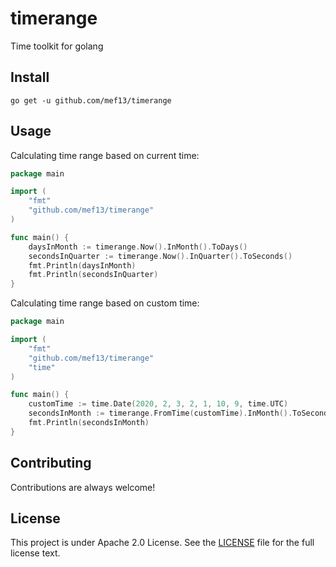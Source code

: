 # timerange
Time toolkit for golang

## Install
```
go get -u github.com/mef13/timerange
```

## Usage
Calculating time range based on current time:
```go
package main

import (
    "fmt"
    "github.com/mef13/timerange"
)

func main() {
    daysInMonth := timerange.Now().InMonth().ToDays()
    secondsInQuarter := timerange.Now().InQuarter().ToSeconds()
    fmt.Println(daysInMonth)
    fmt.Println(secondsInQuarter)
}
```

Calculating time range based on custom time:
```go
package main

import (
    "fmt"
    "github.com/mef13/timerange"
    "time"
)

func main() {
    customTime := time.Date(2020, 2, 3, 2, 1, 10, 9, time.UTC)
    secondsInMonth := timerange.FromTime(customTime).InMonth().ToSeconds()
    fmt.Println(secondsInMonth)
}
```

## Contributing

Contributions are always welcome!

## License

This project is under Apache 2.0 License. See the [LICENSE](LICENSE) file for the full license text.
